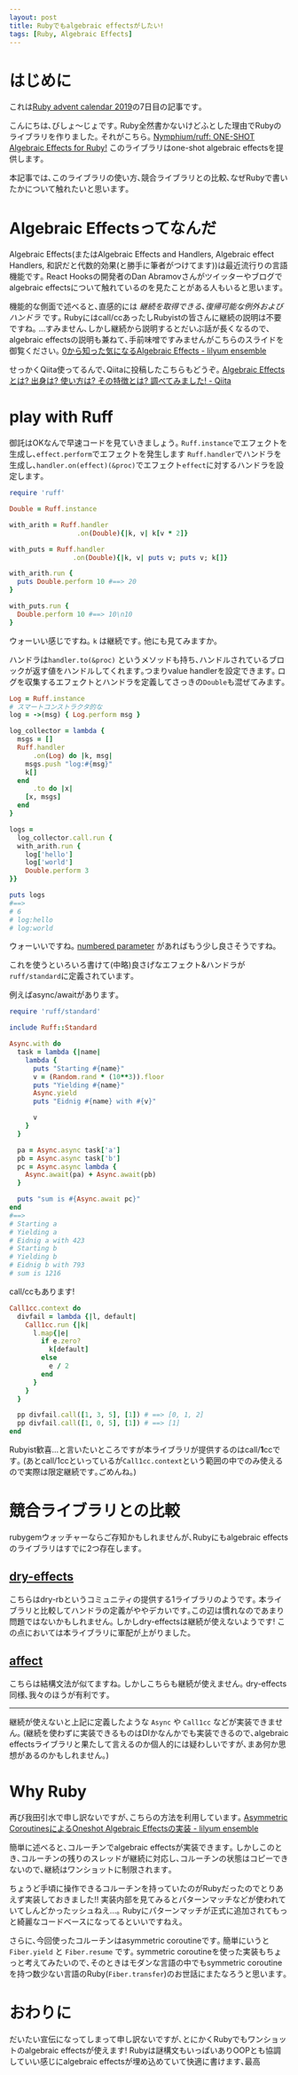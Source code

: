 ```yaml
---
layout: post
title: Rubyでもalgebraic effectsがしたい!
tags: [Ruby, Algebraic Effects]
---
```


# はじめに
これは[Ruby advent calendar 2019](https://qiita.com/advent-calendar/2019/ruby)の7日目の記事です｡

こんにちは､びしょ～じょです｡
Ruby全然書かないけどふとした理由でRubyのライブラリを作りました｡
それがこちら｡
[Nymphium/ruff: ONE-SHOT Algebraic Effects for Ruby!](https://github.com/Nymphium/ruff)
このライブラリはone-shot algebraic effectsを提供します｡

本記事では､このライブラリの使い方､競合ライブラリとの比較､なぜRubyで書いたかについて触れたいと思います｡

# Algebraic Effectsってなんだ
Algebraic Effects(またはAlgebraic Effects and Handlers, Algebraic effect Handlers, 和訳だと代数的効果(と勝手に筆者がつけてます))は最近流行りの言語機能です｡
React Hooksの開発者のDan Abramovさんがツイッターやブログでalgebraic effectsについて触れているのを見たことがある人もいると思います｡

機能的な側面で述べると､直感的には *継続を取得できる､復帰可能な例外およびハンドラ* です｡
Rubyにはcall/ccあったしRubyistの皆さんに継続の説明は不要ですね｡
…すみません､しかし継続から説明するとだいぶ話が長くなるので､algebraic effectsの説明も兼ねて､手前味噌ですみませんがこちらのスライドを御覧ください｡
[0から知った気になるAlgebraic Effects - lilyum ensemble](https://nymphium.github.io/pdf/ae_from_0.html)

せっかくQiita使ってるんで､Qiitaに投稿したこちらもどうぞ｡
[Algebraic Effectsとは? 出身は? 使い方は? その特徴とは? 調べてみました! - Qiita](https://qiita.com/Nymphium/items/e6ce580da8b87ded912b)

# play with Ruff
御託はOKなんで早速コードを見ていきましょう｡
`Ruff.instance`でエフェクトを生成し､`effect.perform`でエフェクトを発生します
`Ruff.handler`でハンドラを生成し､`handler.on(effect)(&proc)`でエフェクト`effect`に対するハンドラを設定します｡

```ruby
require 'ruff'

Double = Ruff.instance

with_arith = Ruff.handler
                 .on(Double){|k, v| k[v * 2]}

with_puts = Ruff.handler
                .on(Double){|k, v| puts v; puts v; k[]}

with_arith.run {
  puts Double.perform 10 #==> 20
}

with_puts.run {
  Double.perform 10 #==> 10\n10
}
```

ウォーいい感じですね｡
`k` は継続です｡
他にも見てみますか｡

ハンドラは`handler.to(&proc)` というメソッドも持ち､ハンドルされているブロックが返す値をハンドルしてくれます｡つまりvalue handlerを設定できます｡
ログを収集するエフェクトとハンドラを定義してさっきの`Double`も混ぜてみます｡

```ruby
Log = Ruff.instance
# スマートコンストラクタ的な
log = ->(msg) { Log.perform msg }

log_collector = lambda {
  msgs = []
  Ruff.handler
      .on(Log) do |k, msg|
    msgs.push "log:#{msg}"
    k[]
  end
      .to do |x|
    [x, msgs]
  end
}

logs =
  log_collector.call.run {
  with_arith.run {
    log['hello']
    log['world']
    Double.perform 3
}}

puts logs
#==>
# 6
# log:hello
# log:world
```

ウォーいいですね｡
[numbered parameter](http://secret-garden.hatenablog.com/entry/2019/12/01/154607) があればもう少し良さそうですね｡

これを使うといろいろ書けて(中略)良さげなエフェクト&ハンドラが`ruff/standard`に定義されています｡

例えばasync/awaitがあります｡


```ruby
require 'ruff/standard'

include Ruff::Standard

Async.with do
  task = lambda {|name|
    lambda {
      puts "Starting #{name}"
      v = (Random.rand * (10**3)).floor
      puts "Yielding #{name}"
      Async.yield
      puts "Eidnig #{name} with #{v}"

      v
    }
  }

  pa = Async.async task['a']
  pb = Async.async task['b']
  pc = Async.async lambda {
    Async.await(pa) + Async.await(pb)
  }

  puts "sum is #{Async.await pc}"
end
#==>
# Starting a
# Yielding a
# Eidnig a with 423
# Starting b
# Yielding b
# Eidnig b with 793
# sum is 1216
```

call/ccもあります!

```ruby
Call1cc.context do
  divfail = lambda {|l, default|
    Call1cc.run {|k|
      l.map{|e|
        if e.zero?
          k[default]
        else
          e / 2
        end
      }
    }
  }

  pp divfail.call([1, 3, 5], [1]) # ==> [0, 1, 2]
  pp divfail.call([1, 0, 5], [1]) # ==> [1]
end
```

Rubyist歓喜…と言いたいところですが本ライブラリが提供するのはcall/**1**ccです｡
(あとcall/1ccといっているが`Call1cc.context`という範囲の中でのみ使えるので実際は限定継続です｡ごめんね。)

# 競合ライブラリとの比較
rubygemウォッチャーならご存知かもしれませんが､Rubyにもalgebraic effectsのライブラリはすでに2つ存在します｡

## [dry-effects](https://github.com/dry-rb/dry-effects)
こちらはdry-rbというコミュニティの提供する1ライブラリのようです｡
本ライブラリと比較してハンドラの定義がややデカいです｡この辺は慣れなのであまり問題ではないかもしれません｡
しかしdry-effectsは継続が使えないようです!
この点においては本ライブラリに軍配が上がりました｡

## [affect](https://github.com/digital-fabric/affect)
こちらは結構文法が似てますね｡
しかしこちらも継続が使えません｡
dry-effects同様､我々のほうが有利です｡

---

継続が使えないと上記に定義したような `Async` や `Call1cc` などが実装できません｡
(継続を使わずに実装できるものはDIかなんかでも実装できるので､algebraic effectsライブラリと果たして言えるのか個人的には疑わしいですが､まあ何か思想があるのかもしれません｡)

# Why Ruby
再び我田引水で申し訳ないですが､こちらの方法を利用しています｡
[Asymmetric CoroutinesによるOneshot Algebraic Effectsの実装 - lilyum ensemble](https://nymphium.github.io/2018/12/09/asymmetric-coroutines%E3%81%AB%E3%82%88%E3%82%8Boneshot-algebraic-effects%E3%81%AE%E5%AE%9F%E8%A3%85.html)

簡単に述べると､コルーチンでalgebraic effectsが実装できます｡
しかしこのとき､コルーチンの残りのスレッドが継続に対応し､コルーチンの状態はコピーできないので､継続はワンショットに制限されます｡

ちょうど手頃に操作できるコルーチンを持っていたのがRubyだったのでとりあえず実装しておきました!!
実装内部を見てみるとパターンマッチなどが使われていてしんどかったッシュねえ…｡
Rubyにパターンマッチが正式に追加されてもっと綺麗なコードベースになってるといいですねえ｡

さらに､今回使ったコルーチンはasymmetric coroutineです｡
簡単にいうと `Fiber.yield` と `Fiber.resume` です｡
symmetric coroutineを使った実装もちょっと考えてみたいので､そのときはモダンな言語の中でもsymmetric coroutine を持つ数少ない言語のRuby(`Fiber.transfer`)のお世話にまたなろうと思います｡

# おわりに
だいたい宣伝になってしまって申し訳ないですが､とにかくRubyでもワンショットのalgebraic effectsが使えます!
Rubyは謎構文もいっぱいありOOPとも協調していい感じにalgebraic effectsが埋め込めていて快適に書けます､最高
